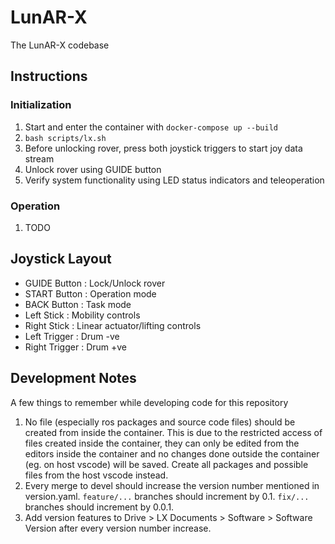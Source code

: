 # LunAR-X
The LunAR-X codebase

## Instructions
### Initialization
1. Start and enter the container with `docker-compose up --build`
2. `bash scripts/lx.sh`
3. Before unlocking rover, press both joystick triggers to start joy data stream
4. Unlock rover using GUIDE button
5. Verify system functionality using LED status indicators and teleoperation
### Operation
1. TODO


## Joystick Layout
- GUIDE Button : Lock/Unlock rover
- START Button : Operation mode
- BACK Button : Task mode
- Left Stick : Mobility controls
- Right Stick : Linear actuator/lifting controls
- Left Trigger : Drum -ve
- Right Trigger : Drum +ve

## Development Notes
A few things to remember while developing code for this repository
1. No file (especially ros packages and source code files) should be created from inside the container. This is due to the restricted access of files created inside the container, they can only be edited from the editors inside the container and no changes done outside the container (eg. on host vscode) will be saved. Create all packages and possible files from the host vscode instead.
2. Every merge to devel should increase the version number mentioned in version.yaml. `feature/...` branches should increment by 0.1. `fix/...` branches should increment by 0.0.1.
3. Add version features to Drive > LX Documents > Software > Software Version after every version number increase.